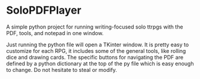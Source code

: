 # SoloPDFPlayer
A simple python project for running writing-focused solo ttrpgs with the PDF, tools, and notepad in one window. 



Just running the python file will open a TKinter window. It is pretty easy to customize for each RPG, it includes some of the general tools, like rolling dice and drawing cards. The specific buttons for navigating the PDF are defined by a python dictionary at the top of the py file which is easy enough to change. Do not hesitate to steal or modify. 
